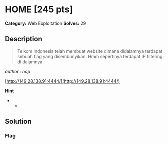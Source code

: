# HOME [245 pts]

**Category:** Web Exploitation
**Solves:** 29

## Description
>Telkom Indonesia telah membuat website dimana didalamnya terdapat sebuah flag yang disembunyikan. Hmm sepertinya terdapat IP filtering di dalamnya

 *author : nop*

[http://149.28.138.91:4444/](http://149.28.138.91:4444/)

**Hint**
* -

## Solution

### Flag

